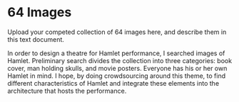 64 Images
===============
Upload your competed collection of 64 images here, and describe them in this text document.

In order to design a theatre for Hamlet performance, I searched images of Hamlet. Preliminary search divides
the collection into three categories: book cover, man holding skulls, and movie posters. Everyone has his or
her own Hamlet in mind. I hope, by doing crowdsourcing around this theme, to find different characteristics 
of Hamlet and integrate these elements into the architecture that hosts the performance.